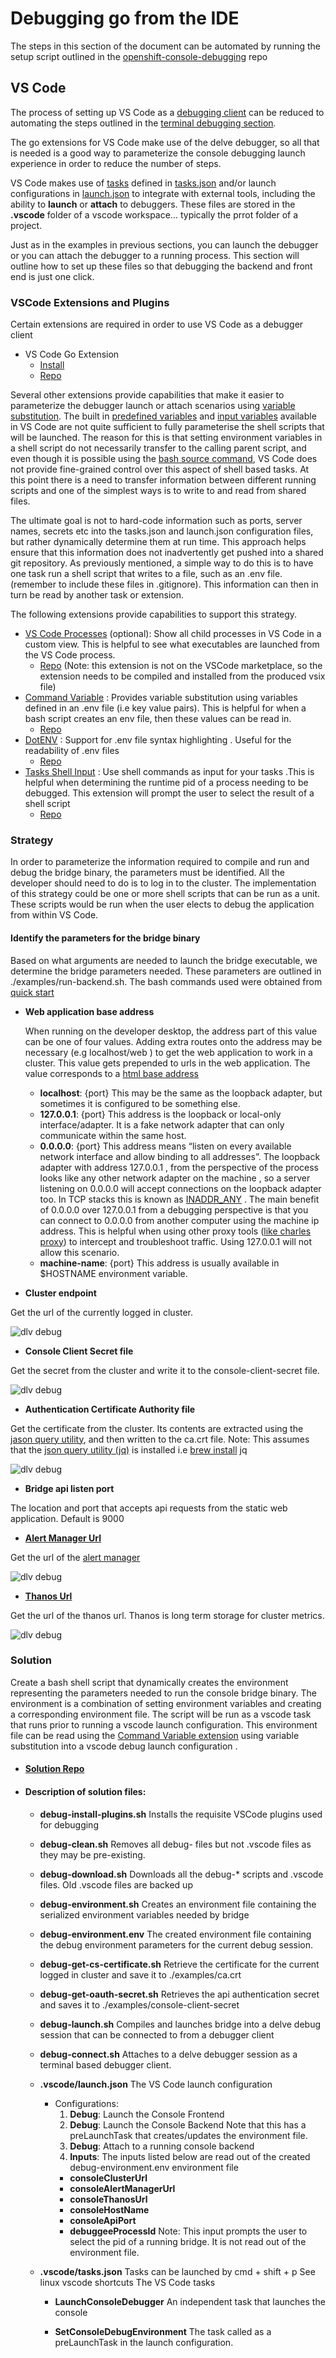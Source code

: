 # Debugging go from the IDE

The steps in this section of the document can be automated by running the setup script outlined in the [openshift-console-debugging](https://github.com/mitchharpur/openshift-console-debugging) repo
## VS Code
The process of setting up VS Code as a [debugging client](https://code.visualstudio.com/docs/editor/debugging) can be reduced to automating the steps outlined in the [terminal debugging section](debugging-go-from-the-terminal). 

The go extensions for VS Code make use of the delve debugger, so all that is needed is a good way to parameterize the console debugging launch experience in order to reduce the number of steps. 

VS Code makes use of [tasks](https://code.visualstudio.com/docs/editor/tasks) defined in [tasks.json](https://code.visualstudio.com/docs/editor/tasks-appendix) and/or launch configurations in [launch.json](https://code.visualstudio.com/docs/editor/debugging#_launchjson-attributes) to integrate with external tools, including the ability to **launch** or **attach** to debuggers. These files are stored in the **.vscode** folder of a vscode workspace... typically the prrot folder of a project. 

Just as in the examples in previous sections, you can launch the debugger or you can attach the debugger to a running process. This section will outline how to set up these files so that debugging the backend and front end is just one click.

### VSCode Extensions and Plugins

Certain extensions are required in order to use VS Code as a debugger client
- VS Code Go Extension
  - [Install](https://marketplace.visualstudio.com/items?itemName=golang.Go)
  - [Repo](https://github.com/golang/vscode-go)

Several other extensions provide capabilities that make it easier to parameterize the debugger launch or attach scenarios using [variable substitution](https://code.visualstudio.com/docs/editor/debugging#_variable-substitution). The built in [predefined variables](https://code.visualstudio.com/docs/editor/variables-reference#_predefined-variables) and [input variables](https://code.visualstudio.com/docs/editor/variables-reference#_input-variables) available in VS Code are not quite sufficient to fully parameterise the shell scripts that will be launched. The reason for this is that setting environment variables in a shell script do not necessarily transfer to the calling parent script, and even though it is possible using the [bash source command](http://linuxcommand.org/lc3_adv_source.php), VS Code does not provide fine-grained control over this aspect of shell based tasks. At this point there is a need to transfer information between different running scripts and one of the simplest ways is to write to and read from shared files.

The ultimate goal is not to hard-code information such as ports, server names, secrets etc into the tasks.json and launch.json configuration files, but rather dynamically determine them at run time. This approach helps ensure that this information does not inadvertently get pushed into a shared git repository. As previously mentioned, a simple way to do this is to have one task run a shell script that writes to a file, such as an .env file. (remember to include these files in .gitignore). This information can then in turn be read by another task or extension. 

The following extensions provide capabilities to support this strategy.

- [VS Code Processes](https://github.com/weinand/vscode-processes) (optional): Show all child processes in VS Code in a custom view. This is helpful to see what executables are launched from the VS Code process.
  - [Repo](https://github.com/weinand/vscode-processes) (Note: this extension is not on the VSCode marketplace, so the extension needs to be compiled and installed from the produced vsix file)
- [Command Variable](https://marketplace.visualstudio.com/items?itemName=rioj7.command-variable) : Provides variable substitution using variables defined in an .env file (i.e key value pairs). This is helpful for when a bash script creates an env file, then these values can be read in.
  - [Repo](https://github.com/rioj7/command-variable)
- [DotENV](https://marketplace.visualstudio.com/items?itemName=mikestead.dotenv) : Support for .env file syntax highlighting . Useful for the readability of .env files
  - [Repo](https://github.com/mikestead/vscode-dotenv)
- [Tasks Shell Input](https://marketplace.visualstudio.com/items?itemName=augustocdias.tasks-shell-input) : Use shell commands as input for your tasks .This is helpful when determining the runtime pid of a process needing to be debugged. This extension will prompt the user to select the result of a shell script
  - [Repo](https://github.com/augustocdias/vscode-shell-command)

### Strategy

In order to parameterize the information required to compile and run and debug the bridge binary, the parameters must be identified. All the developer should need to do is to log in to the cluster. The implementation of this strategy could be one or more shell scripts that can be run as a unit. These scripts would be run when the user elects to debug the application from within VS Code.

#### Identify the parameters for the bridge binary

Based on what arguments are needed to launch the bridge executable, we determine the bridge parameters needed. These parameters are outlined in ./examples/run-backend.sh. The bash commands used were obtained from [quick start](https://github.com/openshift/console#quickstart) 

- **Web application base address**

  When running on the developer desktop, the address part of this value can be one of four values. Adding extra routes onto the address may be necessary (e.g localhost/web ) to get the web application to work in a cluster. This value gets prepended to  urls in the web application. The value corresponds to a [html base address](https://developer.mozilla.org/en-US/docs/Web/HTML/Element/base)
  - **localhost**: {port}
This may be the same as the loopback adapter, but sometimes it is configured to be something else.
  - **127.0.0.1**: {port} 
This address is the loopback or local-only interface/adapter. It is a fake network adapter that can only communicate within the same host.
  - **0.0.0.0**: {port}
This address means “listen on every available network interface and allow binding to all addresses”. The loopback adapter with address 127.0.0.1 , from the perspective of the process looks like any other network adapter on the machine , so a server listening on 0.0.0.0 will accept connections on the loopback adapter too.  In TCP stacks this is known as [INADDR_ANY](https://man7.org/linux/man-pages/man7/ip.7.html) . The main benefit of 0.0.0.0 over 127.0.0.1 from a debugging perspective is that you can connect to 0.0.0.0 from another computer using the machine ip address. This is helpful when using other proxy tools ([like charles proxy](https://www.charlesproxy.com/)) to intercept and troubleshoot traffic. Using 127.0.0.1 will not allow this scenario.
  - **machine-name**: {port}
This address is usually available in $HOSTNAME environment variable. 

- **Cluster endpoint**

Get the url of the currently logged in cluster.

![dlv debug](images/dlv-ide-debug-1.jpg)

- **Console Client Secret file**

Get the secret from the cluster and write it to the console-client-secret file.

![dlv debug](images/dlv-ide-debug-2.jpg)


- **Authentication Certificate Authority file**

Get the certificate from the cluster. Its contents are extracted using the [jason query utility](https://stedolan.github.io/jq/), and then written to the ca.crt file.
Note: This assumes that the [json query utility (jq)](https://stedolan.github.io/jq/) is installed i.e [brew install](https://brew.sh/) jq

![dlv debug](images/dlv-ide-debug-3.jpg)


- **Bridge api listen port**

The location and port that accepts api requests from the static web application. Default is 9000

- **[Alert Manager Url](https://www.openshift.com/blog/openshift-4-3-alertmanager-configuration)**

Get the url of the [alert manager](https://www.openshift.com/blog/openshift-4-3-alertmanager-configuration)

![dlv debug](images/dlv-ide-debug-4.jpg)


- **[Thanos Url](https://www.openshift.com/blog/thanos-long-term-storage-for-your-prometheus-metrics-on-openshift)**

Get the url of the thanos url. Thanos is long term storage for cluster metrics.

![dlv debug](images/dlv-ide-debug-4.jpg)


### Solution

Create a bash shell script that dynamically creates the environment representing the parameters needed to run the console bridge binary. The environment is a combination of setting environment variables and creating a corresponding environment file.  The script will be run as a vscode task that runs prior to running a vscode launch configuration. This environment file can be read using the [Command Variable extension](https://marketplace.visualstudio.com/items?itemName=rioj7.command-variable) using variable substitution into a vscode debug launch configuration .

  - #### [Solution Repo](https://github.com/mitchharpur/openshift-console-debugging)

  - #### Description of solution files:

    - **debug-install-plugins.sh**
      Installs the requisite VSCode plugins used for debugging

    - **debug-clean.sh**
      Removes all debug- files but not .vscode files as they may be pre-existing.

    - **debug-download.sh**
      Downloads all the debug-* scripts and .vscode files. Old .vscode files are backed up

    - **debug-environment.sh**
      Creates an environment file containing the serialized environment variables needed by bridge
    
    - **debug-environment.env**
      The created environment file containing the debug environment parameters for the current debug session.

    - **debug-get-cs-certificate.sh**
      Retrieve the certificate for the current logged in cluster and save it to ./examples/ca.crt

    - **debug-get-oauth-secret.sh**
      Retrieves the api authentication secret and saves it to  ./examples/console-client-secret

    - **debug-launch.sh**
      Compiles and launches bridge into a delve debug session that can be connected to from a debugger client
    
    - **debug-connect.sh**
      Attaches to a delve debugger session as a terminal based debugger client.
    
    - **.vscode/launch.json**
      The VS Code launch configuration
      - Configurations:
        1) **Debug**:
        Launch the Console Frontend
        2) **Debug**:
        Launch the Console Backend
        Note that this has a preLaunchTask that creates/updates the environment file.
        3) **Debug**:
        Attach to a running console backend
        4) **Inputs**:
        The inputs listed below  are read out of the created debug-environment.env environment file
          - **consoleClusterUrl**
          - **consoleAlertManagerUrl**
          - **consoleThanosUrl**
          - **consoleHostName**
          - **consoleApiPort**
          - **debuggeeProcessId**
          Note: This input prompts the user to select the pid of a running bridge. It is not read out of the environment file.

    - **.vscode/tasks.json**
      Tasks can be launched by cmd + shift + p
      See linux vscode shortcuts
      The VS Code tasks
      - **LaunchConsoleDebugger**
      An independent task that launches the console

      - **SetConsoleDebugEnvironment**
      The task called as a preLaunchTask in the launch configuration.


